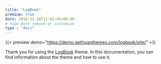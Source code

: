 ```yaml
---
title: "LogBook"
premium: true
date: 2018-12-28T11:02:05+06:00 
# type dont remove or customize
type : "docs"
---
```


{{< preview demo="https://demo.gethugothemes.com/logbook/site/" >}}

Thank you for using the [LogBook](https://gethugothemes.com/products/logBook-hugo/) theme. In this documentation, you can find information about the theme and how to use it.